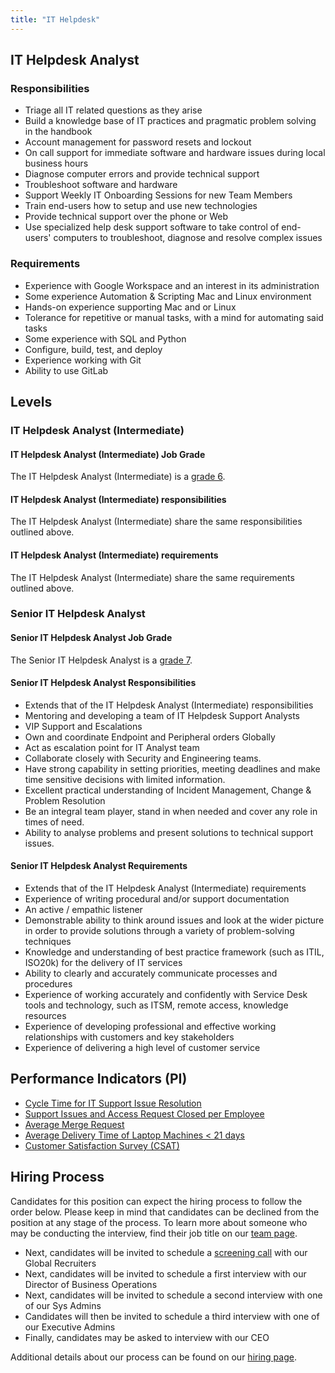 ```yaml
---
title: "IT Helpdesk"
---
```


## IT Helpdesk Analyst

### Responsibilities

- Triage all IT related questions as they arise
- Build a knowledge base of IT practices and pragmatic problem solving in the handbook
- Account management for password resets and lockout
- On call support for immediate software and hardware issues during local business hours
- Diagnose computer errors and provide technical support
- Troubleshoot software and hardware
- Support Weekly IT Onboarding Sessions for new Team Members
- Train end-users how to setup and use new technologies
- Provide technical support over the phone or Web
- Use specialized help desk support software to take control of end-users' computers to troubleshoot, diagnose and resolve complex issues

### Requirements

- Experience with Google Workspace and an interest in its administration
- Some experience Automation & Scripting Mac and Linux environment
- Hands-on experience supporting Mac and or Linux
- Tolerance for repetitive or manual tasks, with a mind for automating said tasks
- Some experience with SQL and Python
- Configure, build, test, and deploy
- Experience working with Git
- Ability to use GitLab

## Levels

### IT Helpdesk Analyst (Intermediate)

#### IT Helpdesk Analyst (Intermediate) Job Grade

The IT Helpdesk Analyst (Intermediate) is a [grade 6](/handbook/total-rewards/compensation/compensation-calculator/#gitlab-job-grades).

#### IT Helpdesk Analyst (Intermediate) responsibilities

The IT Helpdesk Analyst (Intermediate) share the same responsibilities outlined above.

#### IT Helpdesk Analyst (Intermediate) requirements

The IT Helpdesk Analyst (Intermediate) share the same requirements outlined above.

### Senior IT Helpdesk Analyst

#### Senior IT Helpdesk Analyst Job Grade

The Senior IT Helpdesk Analyst is a [grade 7](/handbook/total-rewards/compensation/compensation-calculator/#gitlab-job-grades).

#### Senior IT Helpdesk Analyst Responsibilities

- Extends that of the IT Helpdesk Analyst (Intermediate) responsibilities
- Mentoring and developing a team of IT Helpdesk Support Analysts
- VIP Support and Escalations
- Own and coordinate Endpoint and Peripheral orders Globally
- Act as escalation point for IT Analyst team
- Collaborate closely with Security and Engineering teams.
- Have strong capability in setting priorities, meeting deadlines and make time sensitive decisions with limited information.
- Excellent practical understanding of Incident Management, Change &  Problem Resolution
- Be an integral team player, stand in when needed and cover any role in times of need.
- Ability to analyse problems and present solutions to technical support issues.

#### Senior IT Helpdesk Analyst Requirements

- Extends that of the IT Helpdesk Analyst (Intermediate) requirements
- Experience of writing procedural and/or support documentation
- An active / empathic listener
- Demonstrable ability to think around issues and look at the wider picture in order to provide solutions through a variety of problem-solving techniques
- Knowledge and understanding of best practice framework (such as ITIL, ISO20k) for the delivery of IT services
- Ability to clearly and accurately communicate processes and procedures
- Experience of working accurately and confidently with Service Desk tools and technology, such as ITSM, remote access, knowledge resources
- Experience of developing professional and effective working relationships with customers and key stakeholders
- Experience of delivering a high level of customer service

## Performance Indicators (PI)

- [Cycle Time for IT Support Issue Resolution](/handbook/business-technology/metrics/#cycle-time-for-it-support-issue-resolution)
- [Support Issues and Access Request Closed per Employee](/handbook/business-technology/metrics/#support-tickets-and-access-request-closed-per-employee)
- [Average Merge Request](/handbook/business-technology/metrics/#average-merge-request)
- [Average Delivery Time of Laptop Machines < 21 days](/handbook/business-technology/metrics/#average-delivery-time-of-laptop-machines--21-days)
- [Customer Satisfaction Survey (CSAT)](/handbook/business-technology/metrics/#customer-satisfaction-survey-csat)

## Hiring Process

Candidates for this position can expect the hiring process to follow the order below. Please keep in mind that candidates can be declined from the position at any stage of the process. To learn more about someone who may be conducting the interview, find their job title on our [team page](/handbook/company/team/).

- Next, candidates will be invited to schedule a [screening call](/handbook/hiring/#screening-call) with our Global Recruiters
- Next, candidates will be invited to schedule a first interview with our Director of Business Operations
- Next, candidates will be invited to schedule a second interview with one of our Sys Admins
- Candidates will then be invited to schedule a third interview with one of our Executive Admins
- Finally, candidates may be asked to interview with our CEO

Additional details about our process can be found on our [hiring page](/handbook/hiring/).
